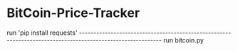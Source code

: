 # BitCoin-Price-Tracker
run 'pip install requests' -----------------------------------------------------------------------------------------------------------
run bitcoin.py
